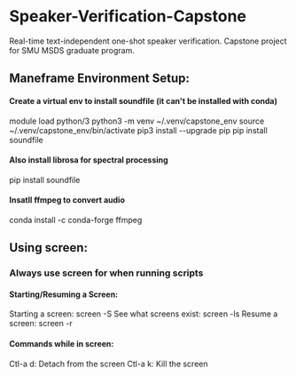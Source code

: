 # Speaker-Verification-Capstone
Real-time text-independent one-shot speaker verification. Capstone project for SMU MSDS graduate program.

## Maneframe Environment Setup:
#### Create a virtual env to install soundfile (it can't be installed with conda)
module load python/3
python3 -m venv ~/.venv/capstone_env
source ~/.venv/capstone_env/bin/activate
pip3 install --upgrade pip
pip install soundfile
#### Also install librosa for spectral processing
pip install soundfile

#### Insatll ffmpeg to convert audio 
conda install -c conda-forge ffmpeg

## Using screen:
### Always use screen for when running scripts

#### Starting/Resuming a Screen:
Starting a screen:        screen -S <name> 
See what screens exist:   screen -ls
Resume a screen:          screen -r <name>
  
#### Commands while in screen:
Ctl-a d:   Detach from the screen
Ctl-a k:   Kill the screen
